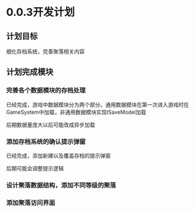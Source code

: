 ﻿# 0.0.3开发计划

## 计划目标

细化存档系统，完善聚落相关内容

## 计划完成模块

### 完善各个数据模块的存档处理

已经完成，游戏中数据模块分为两个部分。通用数据模块在第一次进入游戏时在GameSystem中加载，非通用数据模块实现ISaveModel加载

后期数据量庞大以后可能改成异步加载

### 添加存档系统的确认提示弹窗

已经完成，添加新建以及覆盖存档的提示弹窗

后期可能会调整提示逻辑

### 设计聚落数据结构，添加不同等级的聚落

### 添加聚落访问界面